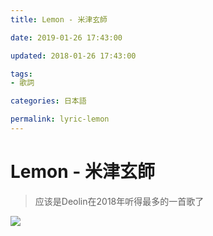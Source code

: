 ```yaml
---
title: Lemon - 米津玄師

date: 2019-01-26 17:43:00

updated: 2018-01-26 17:43:00

tags:
- 歌詞

categories: 日本語

permalink: lyric-lemon
---
```




# Lemon - 米津玄師

> 应该是Deolin在2018年听得最多的一首歌了



![](/images/lyric-lemon-01.png)